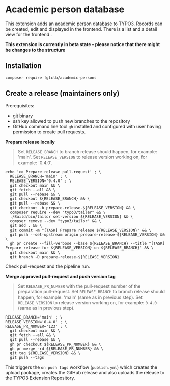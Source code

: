 # Academic person database

This extension adds an academic person database to TYPO3.
Records can be created, edit and displayed in the frontend.
There is a list and a detail view for the frontend .

**This extension is currently in beta state - please notice that there might be changes to the structure**

## Installation

```shell
composer require fgtclb/academic-persons
```

## Create a release (maintainers only)

Prerequisites:

* git binary
* ssh key allowed to push new branches to the repository
* GitHub command line tool `gh` installed and configured with user having permission to create pull requests.

**Prepare release locally**

> Set `RELEASE_BRANCH` to branch release should happen, for example: 'main'.
> Set `RELEASE_VERSION` to release version working on, for example: '0.4.0'.

```shell
echo '>> Prepare release pull-request' ; \
  RELEASE_BRANCH='main' ; \
  RELEASE_VERSION='0.4.0' ; \
  git checkout main && \
  git fetch --all && \
  git pull --rebase && \
  git checkout ${RELEASE_BRANCH} && \
  git pull --rebase && \
  git checkout -b prepare-release-${RELEASE_VERSION} && \
  composer require --dev "typo3/tailer" && \
  ./Build/bin/tailor set-version ${RELEASE_VERSION} && \
  compser remove --dev "typo3/tailor" && \
  git add . && \
  git commit -m "[TASK] Prepare release ${RELEASE_VERSION}" && \
  git push --set-upstream origin prepare-release-${RELEASE_VERSION} && \
  gh pr create --fill-verbose --base ${RELEASE_BRANCH} --title "[TASK] Prepare release for ${RELEASE_VERSION} on ${RELEASE_BRANCH}" && \
  git checkout main && \
  git branch -D prepare-release-${RELEASE_VERSION}
```

Check pull-request and the pipeline run.

**Merge approved pull-request and push version tag**

> Set `RELEASE_PR_NUMBER` with the pull-request number of the preparation pull-request.
> Set `RELEASE_BRANCH` to branch release should happen, for example: 'main' (same as in previous step).
> Set `RELEASE_VERSION` to release version working on, for example: `0.4.0` (same as in previous step).

```shell
RELEASE_BRANCH='main' ; \
RELEASE_VERSION='0.4.0' ; \
RELEASE_PR_NUMBER='123' ; \
  git checkout main && \
  git fetch --all && \
  git pull --rebase && \
  gh pr checkout ${RELEASE_PR_NUMBER} && \
  gh pr merge -rd ${RELEASE_PR_NUMBER} && \
  git tag ${RELEASE_VERSION} && \
  git push --tags
```

This triggers the `on push tags` workflow (`publish.yml`) which creates the upload package,
creates the GitHub release and also uploads the release to the TYPO3 Extension Repository.
